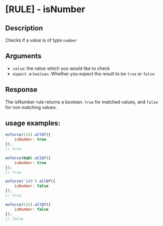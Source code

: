 # [RULE] - isNumber

## Description
Checks if a value is of type `number`

## Arguments
* `value`: the value which you would like to check
* `expect`: a `boolean`. Whether you expect the result to be `true` or `false`

## Response
The isNumber rule returns a boolean. `true` for matched values, and `false` for non matching values.

## usage examples:

```js
enforce(143).allOf({
    isNumber: true
});
// true
```

```js
enforce(NaN).allOf({
    isNumber: true
});
// true
```

```js
enforce('143').allOf({
    isNumber: false
});
// true
```

```js
enforce(143).allOf({
    isNumber: false
});
// false
```

